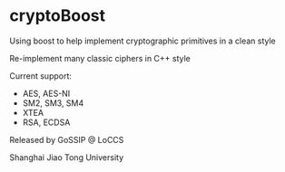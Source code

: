 # cryptoBoost

Using boost to help implement cryptographic primitives in a clean style

Re-implement many classic ciphers in C++ style

Current support:

- AES, AES-NI
- SM2, SM3, SM4
- XTEA
- RSA, ECDSA


Released by
GoSSIP @ LoCCS

Shanghai Jiao Tong University
